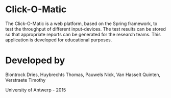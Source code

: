 Click-O-Matic
=============

The Click-O-Matic is a web platform, based on the Spring framework, to test the throughput of
different input-devices. The test results can be stored so that appropriate reports can be
generated for the research teams. This application is developed for educational purposes.


Developed by
============

Blontrock Dries,
Huybrechts Thomas,
Pauwels Nick,
Van Hasselt Quinten,
Verstraete Timothy

University of Antwerp - 2015
